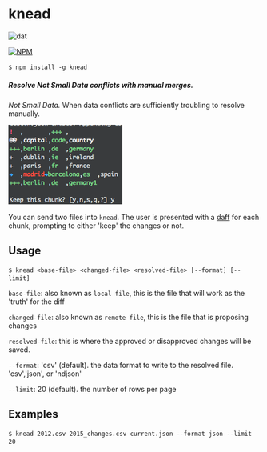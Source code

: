 # knead

![dat](http://img.shields.io/badge/Development%20sponsored%20by-dat-green.svg?style=flat)

[![NPM](https://nodei.co/npm/knead.png?global=true)](https://nodei.co/npm/knead/)

```
$ npm install -g knead
```

##### Resolve Not Small Data conflicts with manual merges.

*Not Small Data.*  When data conflicts are sufficiently troubling to resolve manually.

![diff](/images/diff.png)

You can send two files into `knead`. The user is presented with a [daff](https://github.com/paulfitz/daff) for each chunk, prompting to either 'keep' the changes or not.

## Usage

```
$ knead <base-file> <changed-file> <resolved-file> [--format] [--limit]
```

`base-file`: also known as `local file`, this is the file that will work as the 'truth' for the diff

`changed-file`: also known as `remote file`, this is the file that is proposing changes

`resolved-file`: this is where the approved or disapproved changes will be saved.

`--format`: 'csv' (default). the data format to write to the resolved file. 'csv','json', or 'ndjson'

`--limit`: 20 (default). the number of rows per page

## Examples

```
$ knead 2012.csv 2015_changes.csv current.json --format json --limit 20
```